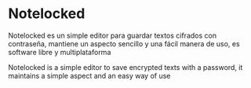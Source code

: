 # Notelocked

Notelocked es un simple editor para guardar textos cifrados con contraseña, mantiene un aspecto sencillo y una fácil manera de uso, es software libre y multiplataforma

Notelocked is a simple editor to save encrypted texts with a password, it maintains a simple aspect and an easy way of use
